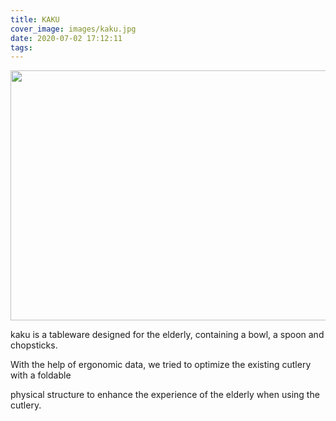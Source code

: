 ```yaml
---
title: KAKU
cover_image: images/kaku.jpg
date: 2020-07-02 17:12:11
tags:
---
```

<p style="text-align: center; ">
<img alt="" src="https://s2.loli.net/2022/01/12/pLkD2oPaKFNtbQy.jpg" style="width: 600px; height: 400px; " /></p>
kaku is a tableware designed for the elderly, containing a bowl, a spoon and chopsticks.  

With the help of ergonomic data, we tried to optimize the existing cutlery with a foldable  

physical structure to enhance the experience of the elderly when using the cutlery.


